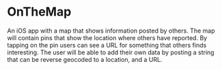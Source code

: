 # OnTheMap

An iOS app with a map that shows information posted by others. The map will contain pins that show the location where others have reported. By tapping on the pin users can see a URL for something that others finds interesting. The user will be able to add their own data by posting a string that can be reverse geocoded to a location, and a URL.
